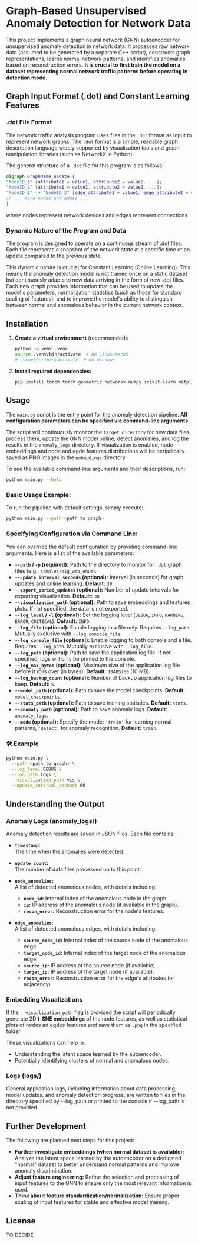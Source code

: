 # Graph-Based Unsupervised Anomaly Detection for Network Data

This project implements a graph neural network (GNN) autoencoder for unsupervised anomaly detection in network data. It
processes raw network data (assumed to be generated by a separate C++ script), constructs graph representations, learns
normal network patterns, and identifies anomalies based on reconstruction errors. **It is crucial to first train the model on a dataset representing normal network traffic patterns before operating in detection mode.**

## Graph Input Format (.dot) and Constant Learning Features

### .dot File Format

The network traffic analysis program uses files in the `.dot` format as input to represent network graphs. The `.dot`
format is a simple, readable graph description language widely supported by visualization tools and graph manipulation
libraries (such as NetworkX in Python).

The general structure of a `.dot` file for this program is as follows:

```dot
digraph GraphName_update {
"NodeID_1" [attribute1 = value1, attribute2 = value2, ...];
"NodeID_2" [attribute1 = value1, attribute2 = value2, ...];
"NodeID_1" -> "NodeID_2" [edge_attribute1 = value1, edge_attribute2 = value2, ...];
// ... more nodes and edges ...
}
```

where nodes represent network devices and edges represent connections.

### Dynamic Nature of the Program and Data

The program is designed to operate on a continuous stream of .dot files. Each file represents a snapshot of the network
state at a specific time or an update compared to the previous state.

This dynamic nature is crucial for Constant Learning (Online Learning). This means the anomaly detection model is not
trained once on a static dataset but continuously adapts to new data arriving in the form of new .dot files. Each new
graph provides information that can be used to update the model's parameters, normalization statistics (such as those
for standard scaling of features), and to improve the model's ability to distinguish between normal and anomalous
behavior in the current network context.

## Installation

1. **Create a virtual environment** (recommended):
   ```bash
   python -m venv .venv
   source .venv/bin/activate  # On Linux/macOS
   # .venv\Scripts\activate  # On Windows
   ```

2. **Install required dependencies:**
   ```bash
   pip install torch torch-geometric networkx numpy scikit-learn matplotlib seaborn
   ```

## Usage

The `main.py` script is the entry point for the anomaly detection pipeline. **All configuration parameters can be
specified via command-line arguments.**

The script will continuously monitor the `target_directory` for new data files, process them, update the GNN model
online, detect anomalies, and log the results in the `anomaly_logs` directory. If visualization is enabled, node
embeddings and node and egde features distributions will be periodically saved as PNG images in the `embeddings`
directory.

To see the available command-line arguments and their descriptions, run:

```bash
python main.py --help
```

### Basic Usage Example:

To run the pipeline with default settings, simply execute:

```bash
python main.py --path <path_to_graph>
```

### Specifying Configuration via Command Line:

You can override the default configuration by providing command-line arguments. Here is a list of the available
parameters:

- **`--path` / `-p` (required):**
  Path to the directory to monitor for `.dot` graph files (e.g., `samples/big_web_enum`).
- **`--update_interval_seconds` (optional):**
  Interval (in seconds) for graph updates and online learning.
  **Default:** `30`.
- **`--export_period_updates` (optional):**
  Number of update intervals for exporting visualization.
  **Default:** `30`.
- **`--visualization_path` (optional):**
  Path to save embeddings and features plots.
  If not specified, the data is not exported.
- **`--log_level` / `-l` (optional):**
  Set the logging level (`DEBUG`, `INFO`, `WARNING`, `ERROR`, `CRITICAL`).
  **Default:** `INFO`.
- **`--log_file` (optional):**
  Enable logging to a file only. Requires `--log_path`. Mutually exclusive with `--log_console_file`.
- **`--log_console_file` (optional):**
  Enable logging to both console and a file. Requires `--log_path`. Mutually exclusive with `--log_file`.
- **`--log_path` (optional):**
  Path to save the application log file.
  If not specified, logs will only be printed to the console.
- **`--log_max_bytes` (optional):**
  Maximum size of the application log file before it rolls over (in bytes).
  **Default:** `10485760` (10 MB).
- **`--log_backup_count` (optional):**
  Number of backup application log files to keep.
  **Default:** `5`.
- **`--model_path` (optional):**
  Path to save the model checkpoints.
  **Default:** `model_checkpoints`.
- **`--stats_path` (optional):**
  Path to save training statistics.
  **Default:** `stats`.
- **`--anomaly_path` (optional):**
  Path to save anomaly logs.
  **Default:** `anomaly_logs`.
- **`--mode` (optional):**
  Specify the mode: `'train'` for learning normal patterns, `'detect'` for anomaly recognition.
  **Default:** `train`.
### 🛠 Example

```bash
python main.py \
  --path <path_to_graph> \
  --log_level DEBUG \
  --log_path logs \
  --visualization_path vis \
  --update_interval_seconds 60
```
  
## Understanding the Output

### Anomaly Logs (anomaly_logs/)

Anomaly detection results are saved in JSON files. Each file contains:

- **`timestamp`:**  
  The time when the anomalies were detected.

- **`update_count`:**  
  The number of data files processed up to this point.

- **`node_anomalies`:**  
  A list of detected anomalous nodes, with details including:
    - **`node_id`:** Internal index of the anomalous node in the graph.
    - **`ip`:** IP address of the anomalous node (if available in the graph).
    - **`recon_error`:** Reconstruction error for the node's features.

- **`edge_anomalies`:**  
  A list of detected anomalous edges, with details including:
    - **`source_node_id`:** Internal index of the source node of the anomalous edge.
    - **`target_node_id`:** Internal index of the target node of the anomalous edge.
    - **`source_ip`:** IP address of the source node (if available).
    - **`target_ip`:** IP address of the target node (if available).
    - **`recon_error`:** Reconstruction error for the edge's attributes (or adjacency).

### Embedding Visualizations

If the `--visualization_path` flag is provided the script will periodically generate 2D **t-SNE embeddings** of the node
features, as well as statistical plots of nodes ad egdes features and save them as `.png`  in the specified folder.

These visualizations can help in:

- Understanding the latent space learned by the autoencoder.
- Potentially identifying clusters of normal and anomalous nodes.

### Logs (logs/)

General application logs, including information about data processing, model updates, and anomaly detection progress,
are written to files in the directory specified by --log_path or printed to the console if --log_path is not provided.

## Further Development

The following are planned next steps for this project:

* **Further investigate embeddings (when normal dataset is available):** Analyze the latent space learned by the
  autoencoder on a dedicated "normal" dataset to better understand normal patterns and improve anomaly discrimination.
* **Adjust feature engineering:** Refine the selection and processing of input features to the GNN to ensure only the
  most relevant information is used.
* **Think about feature standardization/normalization:** Ensure proper scaling of input features for stable and
  effective model training.

## License

TO DECIDE